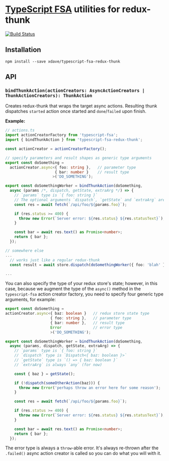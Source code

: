 # [TypeScript FSA](https://github.com/aikoven/typescript-fsa) utilities for redux-thunk
[![Build Status](https://travis-ci.org/xdave/typescript-fsa-redux-thunk.png)](https://travis-ci.org/xdave/typescript-fsa-redux-thunk)

## Installation

```
npm install --save xdave/typescript-fsa-redux-thunk
```

## API

### `bindThunkAction(actionCreators: AsyncActionCreators | ThunkActionCreators): ThunkAction`

Creates redux-thunk that wraps the target async actions.
Resulting thunk dispatches `started` action once started and `done`/`failed`
upon finish.

**Example:**

```ts
// actions.ts
import actionCreatorFactory from 'typescript-fsa';
import { bindThunkAction } from 'typescript-fsa-redux-thunk';

const actionCreator = actionCreatorFactory();

// specify parameters and result shapes as generic type arguments
export const doSomething =
  actionCreator.async<{ foo: string },   // parameter type
                      { bar: number }    // result type
                     >('DO_SOMETHING');

export const doSomethingWorker = bindThunkAction(doSomething,
  async (params /*, dispatch, getState, extraArg */) => {
    // `params` type is `{ foo: string }`
    // The optional arguments `dispatch`, `getState` and `extraArg` are `any`
    const res = await fetch(`/api/foo/${params.foo}`);

    if (res.status >= 400) {
      throw new Error(`Server error: ${res.status} ${res.statusText}`);
    }

    const bar = await res.text() as Promise<number>;
    return { bar };
  });

// somewhere else
...
  // works just like a regular redux-thunk
  const result = await store.dispatch(doSomethingWorker({ foo: 'blah' }));

...
```

You can also specify the type of your redux store's state; however, in this
case, because we augment the type of the `async()` method in the `typescript-fsa`
action creator factory, you need to specify four generic type arguments, for example:

```ts
export const doSomething =
actionCreator.async<{ baz: boolean }   // redux store state type
                    { foo: string },   // parameter type
                    { bar: number },   // result type
                    Error              // error type
                    >('DO_SOMETHING');

export const doSomethingWorker = bindThunkAction(doSomething,
  async (params, dispatch, getState, extraArg) => {
    // `params` type is `{ foo: string }`
    // `dispatch` type is `Dispatch<{ baz: boolean }>`
    // `getState` type is `() => { baz: boolean }`
    // `extraArg` is always `any` (for now)

    const { baz } = getState();

    if (!dispatch(someOtherAction(baz))) {
      throw new Error('perhaps throw an error here for some reason');
    }

    const res = await fetch(`/api/foo/${params.foo}`);

    if (res.status >= 400) {
      throw new Error(`Server error: ${res.status} ${res.statusText}`);
    }

    const bar = await res.text() as Promise<number>;
    return { bar };
  });
```

The error type is always a `throw`-able error.  It's always re-thrown after
the `.failed()` async action creator is called so you can do what you will with it.
